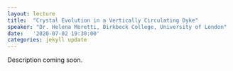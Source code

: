 ```yaml
---
layout: lecture
title:  "Crystal Evolution in a Vertically Circulating Dyke"
speaker: "Dr. Helena Moretti, Birkbeck College, University of London"
date:   '2020-07-02 19:30:00'
categories: jekyll update
---
```

Description coming soon.
